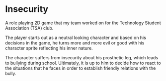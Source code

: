 # Insecurity
A role playing 2D game that my team worked on for the Technology Student Association (TSA) club.

The player starts out as a neutral looking character and based on his decisions in the game, he turns more and more evil or good with his character sprite reflecting his inner nature.

The character suffers from insecurity about his prosthetic leg, which leads to bullying during school. Ultimately, it is up to him to decide how to react to the situations that he faces in order to establish friendly relations with the bully.
